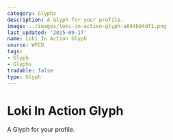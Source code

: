 ```yaml
---
category: Glyphs
description: A Glyph for your profile.
image: ../images/loki-in-action-glyph-a644b94df1.png
last_updated: '2025-09-17'
name: Loki In Action Glyph
source: WFCD
tags:
- Glyph
- Glyphs
tradable: false
type: Glyph
---
```


# Loki In Action Glyph

A Glyph for your profile.

